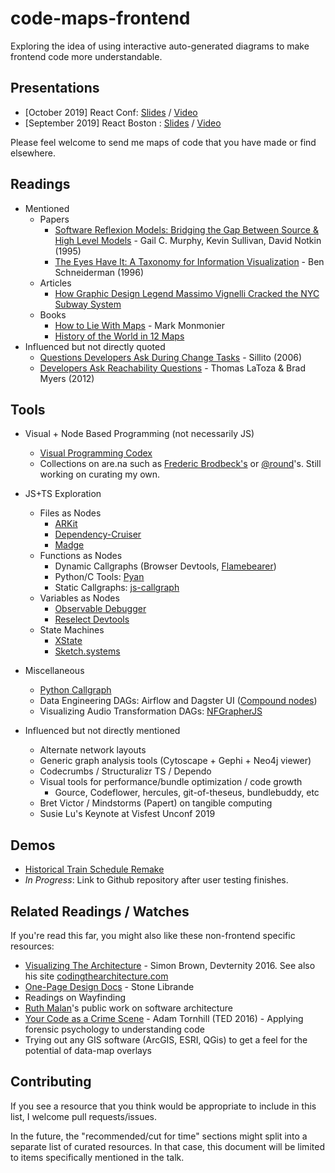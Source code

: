 # code-maps-frontend

Exploring the idea of using interactive auto-generated diagrams to make frontend code more understandable.

## Presentations

- [October 2019] React Conf: [Slides](https://slides.com/cameronyick/frontend-maps-react-conf-2019) / [Video](https://www.youtube.com/watch?v=SbreAPNmZOk)
- [September 2019] React Boston : [Slides](https://slides.com/cameronyick/frontend-code-maps) / [Video](https://www.youtube.com/watch?v=iS3BNfbDXzE)

Please feel welcome to send me maps of code that you have made or find elsewhere.

## Readings

- Mentioned
  - Papers
    - [Software Reflexion Models: Bridging the Gap Between Source & High Level Models](https://www.cs.ubc.ca/~murphy/papers/rm/fse95.html) - Gail C. Murphy, Kevin Sullivan, David Notkin (1995)
    - [The Eyes Have It: A Taxonomy for Information Visualization](https://www.cs.umd.edu/~ben/papers/Shneiderman1996eyes.pdf) - Ben Schneiderman (1996)
  - Articles
    - [How Graphic Design Legend Massimo Vignelli Cracked the NYC Subway System](https://www.ceros.com/originals/massimo-vignelli-nyc-subway/)
  - Books
    - [How to Lie With Maps](https://www.amazon.com/How-Lie-Maps-Mark-Monmonier/dp/0226534219) - Mark Monmonier
    - [History of the World in 12 Maps](https://www.amazon.com/History-World-12-Maps/dp/0143126024)
- Influenced but not directly quoted
  - [Questions Developers Ask During Change Tasks](http://pages.cpsc.ucalgary.ca/~sillito/work/fse2006.pdf) - Sillito (2006)
  - [Developers Ask Reachability Questions](https://dl.acm.org/citation.cfm?id=1806829) - Thomas LaToza & Brad Myers (2012)

## Tools

- Visual + Node Based Programming (not necessarily JS)
  - [Visual Programming Codex](https://github.com/ivanreese/visual-programming-codex)
  - Collections on are.na such as [Frederic Brodbeck's](https://www.are.na/frederic-brodbeck/dataflow-programming) or [@round](https://www.are.na/maxim-leyzerovich/visual-programming-aedh3fsg8nm)'s. Still working on curating my own.

- JS+TS Exploration
  - Files as Nodes
    - [ARKit](https://github.com/dyatko/arkit)
    - [Dependency-Cruiser](https://github.com/sverweij/dependency-cruiser)
    - [Madge](https://github.com/pahen/madge)
  - Functions as Nodes
    - Dynamic Callgraphs (Browser Devtools, [Flamebearer](https://github.com/mapbox/flamebearer))
    - Python/C Tools: [Pyan](https://github.com/davidfraser/pyan)
    - Static Callgraphs: [js-callgraph](https://github.com/Persper/js-callgraph)
  - Variables as Nodes
    - [Observable Debugger](https://observablehq.com/@mbostock/notebook-visualizer)
    - [Reselect Devtools](https://github.com/skortchmark9/reselect-tools)
  - State Machines
    - [XState](https://github.com/davidkpiano/xstate)
    - [Sketch.systems](https://sketch.systems/)

- Miscellaneous
  - [Python Callgraph](http://pycallgraph.slowchop.com/en/master/)
  - Data Engineering DAGs: Airflow and Dagster UI ([Compound nodes](https://dagster.readthedocs.io/en/0.5.9/sections/reference/reference.html#composite-solids))
  - Visualizing Audio Transformation DAGs: [NFGrapherJS](https://github.com/spotify/NFGrapher/issues/5)

- Influenced but not directly mentioned
  - Alternate network layouts
  - Generic graph analysis tools (Cytoscape + Gephi + Neo4j viewer)
  - Codecrumbs / Structuralizr TS / Dependo
  - Visual tools for performance/bundle optimization / code growth
    - Gource, Codeflower, hercules, git-of-theseus, bundlebuddy, etc
  - Bret Victor / Mindstorms (Papert) on tangible computing
  - Susie Lu's Keynote at Visfest Unconf 2019

## Demos

- [Historical Train Schedule Remake](https://slides.com/cameronyick/metronorth-train-viz)
- _In  Progress_: Link to Github repository after user testing finishes.

## Related Readings / Watches

If you're read this far, you might also like these non-frontend specific resources:

- [Visualizing The Architecture](https://www.youtube.com/watch?v=zcmU-OE452k) - Simon Brown, Devternity 2016. See also his site [codingthearchitecture.com](http://www.codingthearchitecture.com/)
- [One-Page Design Docs](https://www.gdcvault.com/play/1012356/One-Page) - Stone Librande
- Readings on Wayfinding
- [Ruth Malan](https://www.ruthmalan.com/)'s public work on software architecture
- [Your Code as a Crime Scene](https://www.youtube.com/watch?v=qJ_hplxTYJw) - Adam Tornhill (TED 2016) - Applying forensic psychology to understanding code
- Trying out any GIS software (ArcGIS, ESRI, QGis) to get a feel for the potential of data-map overlays

## Contributing

If you see a resource that you think would be appropriate to include in this list, I welcome pull requests/issues.

In the future, the "recommended/cut for time" sections might split into a separate list of curated resources. In that case, this document will be limited to items specifically mentioned in the talk.
